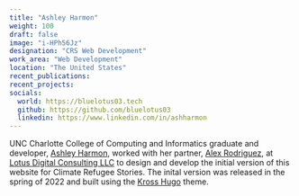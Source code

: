 ```yaml
---
title: "Ashley Harmon"
weight: 100
draft: false
image: "i-HPh56Jz"
designation: "CRS Web Development"
work_area: "Web Development"
location: "The United States"
recent_publications:
recent_projects:
socials:
  world: https://bluelotus03.tech
  github: https://github.com/bluelotus03
  linkedin: https://www.linkedin.com/in/ashharmon
---
```


UNC Charlotte College of Computing and Informatics graduate and developer, [Ashley Harmon](https://bluelotus03.tech), worked with her partner, [Alex Rodriguez](https://elrey.casa/me), at [Lotus Digital Consulting LLC](https://linktr.ee/LotusDC) to design and develop the initial version of this website for Climate Refugee Stories. The inital version was released in the spring of 2022 and built using the [Kross Hugo](https://github.com/themefisher/kross-hugo) theme.
